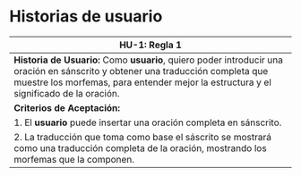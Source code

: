 # Historias de usuario


| HU-1: Regla 1 |
| --- |
| **Historia de Usuario:**  Como **usuario**, quiero poder introducir una oración en sánscrito y obtener una traducción completa que muestre los morfemas, para entender mejor la estructura y el significado de la oración. |
| **Criterios de Aceptación:** |
| 1. El **usuario** puede insertar una oración completa en sánscrito. |
| 2. La traducción que toma como base el sáscrito se mostrará como una traducción completa de la oración, mostrando los morfemas que la componen.  |
